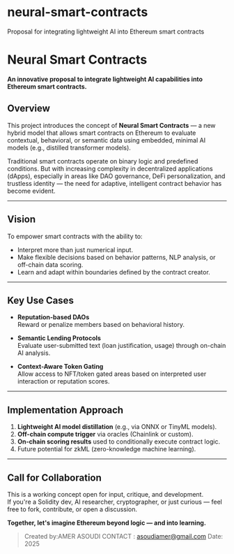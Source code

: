 # neural-smart-contracts
Proposal for integrating lightweight AI into Ethereum smart contracts
# Neural Smart Contracts

**An innovative proposal to integrate lightweight AI capabilities into Ethereum smart contracts.**

## Overview

This project introduces the concept of **Neural Smart Contracts** — a new hybrid model that allows smart contracts on Ethereum to evaluate contextual, behavioral, or semantic data using embedded, minimal AI models (e.g., distilled transformer models).

Traditional smart contracts operate on binary logic and predefined conditions. But with increasing complexity in decentralized applications (dApps), especially in areas like DAO governance, DeFi personalization, and trustless identity — the need for adaptive, intelligent contract behavior has become evident.

---

## Vision

To empower smart contracts with the ability to:
- Interpret more than just numerical input.
- Make flexible decisions based on behavior patterns, NLP analysis, or off-chain data scoring.
- Learn and adapt within boundaries defined by the contract creator.

---

## Key Use Cases

- **Reputation-based DAOs**  
  Reward or penalize members based on behavioral history.

- **Semantic Lending Protocols**  
  Evaluate user-submitted text (loan justification, usage) through on-chain AI analysis.

- **Context-Aware Token Gating**  
  Allow access to NFT/token gated areas based on interpreted user interaction or reputation scores.

---

## Implementation Approach

1. **Lightweight AI model distillation** (e.g., via ONNX or TinyML models).
2. **Off-chain compute trigger** via oracles (Chainlink or custom).
3. **On-chain scoring results** used to conditionally execute contract logic.
4. Future potential for zkML (zero-knowledge machine learning).

---

## Call for Collaboration

This is a working concept open for input, critique, and development.  
If you're a Solidity dev, AI researcher, cryptographer, or just curious — feel free to fork, contribute, or open a discussion.

**Together, let's imagine Ethereum beyond logic — and into learning.**

> Created by:AMER ASOUDI
> CONTACT : asoudiamer@gmail.com 
> Date: 2025
